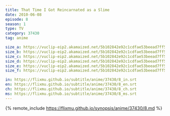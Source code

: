 ```yaml
---
title: That Time I Got Reincarnated as a Slime
date: 2010-06-08
episode: 8
season: 1
type: TV
category: 37430
tag: anime

size_a: https://vuclip-eip2.akamaized.net/5b102842e92c1cdfae53beead7ff551d/vp63207_V20210323042610/hlsc_e2931_2.m3u8
size_b: https://vuclip-eip2.akamaized.net/5b102842e92c1cdfae53beead7ff551d/vp63207_V20210323042610/hlsc_e2931_3.m3u8
size_c: https://vuclip-eip2.akamaized.net/5b102842e92c1cdfae53beead7ff551d/vp63207_V20210323042610/hlsc_e2931_4.m3u8
size_d: https://vuclip-eip2.akamaized.net/5b102842e92c1cdfae53beead7ff551d/vp63207_V20210323042610/hlsc_e2931_5.m3u8
size_e: https://vuclip-eip2.akamaized.net/5b102842e92c1cdfae53beead7ff551d/vp63207_V20210323042610/hlsc_e2931_6.m3u8
size_f: https://vuclip-eip2.akamaized.net/5b102842e92c1cdfae53beead7ff551d/vp63207_V20210323042610/hlsc_e2931_7.m3u8

in: https://flixmu.github.io/subtitle/anime/37430/8_in.srt
en: https://flixmu.github.io/subtitle/anime/37430/8_en.srt
ch: https://flixmu.github.io/subtitle/anime/37430/8_ch.srt
ms: https://flixmu.github.io/subtitle/anime/37430/8_ms.srt
---
```

{% remote_include https://flixmu.github.io/synopsis/anime/37430/8.md %}

